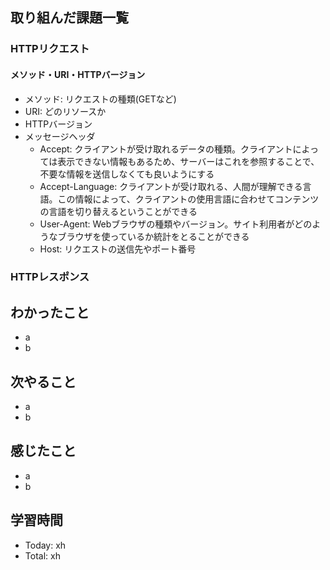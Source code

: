 ## 取り組んだ課題一覧
### HTTPリクエスト
#### メソッド・URI・HTTPバージョン
  - メソッド: リクエストの種類(GETなど)
  - URI: どのリソースか
  - HTTPバージョン
- メッセージヘッダ
  - Accept: クライアントが受け取れるデータの種類。クライアントによっては表示できない情報もあるため、サーバーはこれを参照することで、不要な情報を送信しなくても良いようにする
  - Accept-Language: クライアントが受け取れる、人間が理解できる言語。この情報によって、クライアントの使用言語に合わせてコンテンツの言語を切り替えるということができる
  - User-Agent: Webブラウザの種類やバージョン。サイト利用者がどのようなブラウザを使っているか統計をとることができる
  - Host: リクエストの送信先やポート番号
   

### HTTPレスポンス
## わかったこと
- a
- b
## 次やること
- a
- b
## 感じたこと
- a
- b
## 学習時間
- Today: xh
- Total: xh

